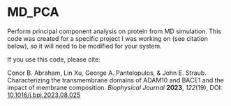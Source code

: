 # MD_PCA
Perform principal component analysis on protein from MD simulation. This code was created for a specific project I was working on (see citation below), so it will need to be modified for your system.

If you use this code, please cite: 

Conor B. Abraham, Lin Xu, George A. Pantelopulos, & John E. Straub. Characterizing the transmembrane domains of ADAM10 and BACE1 and the impact of membrane composition. *Biophysical Journal* **2023**, *122*(19), DOI: [10.1016/j.bpj.2023.08.025](https://doi.org/10.1016/j.bpj.2023.08.025)

